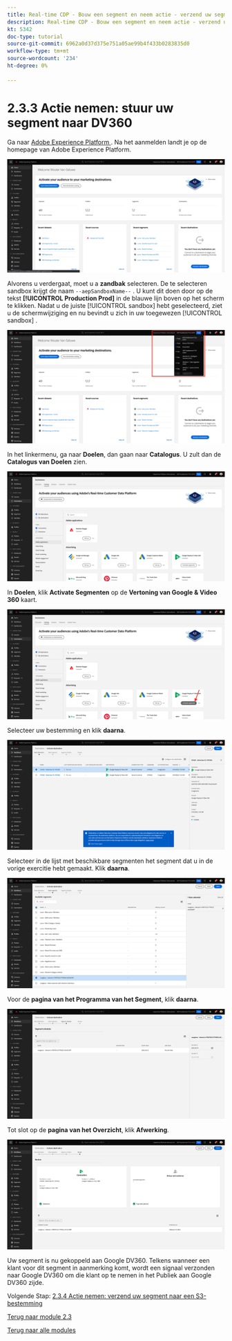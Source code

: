 ```yaml
---
title: Real-time CDP - Bouw een segment en neem actie - verzend uw segment naar DV360
description: Real-time CDP - Bouw een segment en neem actie - verzend uw segment naar DV360
kt: 5342
doc-type: tutorial
source-git-commit: 6962a0d37d375e751a05ae99b4f433b0283835d0
workflow-type: tm+mt
source-wordcount: '234'
ht-degree: 0%

---
```


# 2.3.3 Actie nemen: stuur uw segment naar DV360

Ga naar [ Adobe Experience Platform ](https://experience.adobe.com/platform). Na het aanmelden landt je op de homepage van Adobe Experience Platform.

![ Ingestie van Gegevens ](./../../../modules/datacollection/module1.2/images/home.png)

Alvorens u verdergaat, moet u a **zandbak** selecteren. De te selecteren sandbox krijgt de naam ``--aepSandboxName--`` . U kunt dit doen door op de tekst **[!UICONTROL Production Prod]** in de blauwe lijn boven op het scherm te klikken. Nadat u de juiste [!UICONTROL sandbox] hebt geselecteerd, ziet u de schermwijziging en nu bevindt u zich in uw toegewezen [!UICONTROL sandbox] .

![ Ingestie van Gegevens ](./../../../modules/datacollection/module1.2/images/sb1.png)

In het linkermenu, ga naar **Doelen**, dan gaan naar **Catalogus**. U zult dan de **Catalogus van Doelen** zien.

![ RTCDP ](./images/rtcdpmenudest.png)

In **Doelen**, klik **Activate Segmenten** op de **Vertoning van Google &amp; Video 360** kaart.

![ RTCDP ](./images/rtcdpgoogleseg.png)

Selecteer uw bestemming en klik **daarna**.

![ RTCDP ](./images/rtcdpcreatedest2.png)

Selecteer in de lijst met beschikbare segmenten het segment dat u in de vorige exercitie hebt gemaakt. Klik **daarna**.

![ RTCDP ](./images/rtcdpcreatedest3.png)

Voor de **pagina van het Programma van het Segment**, klik **daarna**.

![ RTCDP ](./images/rtcdpcreatedest4.png)

Tot slot op de **pagina van het Overzicht**, klik **Afwerking**.

![ RTCDP ](./images/rtcdpcreatedest5.png)

Uw segment is nu gekoppeld aan Google DV360. Telkens wanneer een klant voor dit segment in aanmerking komt, wordt een signaal verzonden naar Google DV360 om die klant op te nemen in het Publiek aan Google DV360 zijde.

Volgende Stap: [ 2.3.4 Actie nemen: verzend uw segment naar een S3-bestemming ](./ex4.md)

[Terug naar module 2.3](./real-time-cdp-build-a-segment-take-action.md)

[Terug naar alle modules](../../../overview.md)
